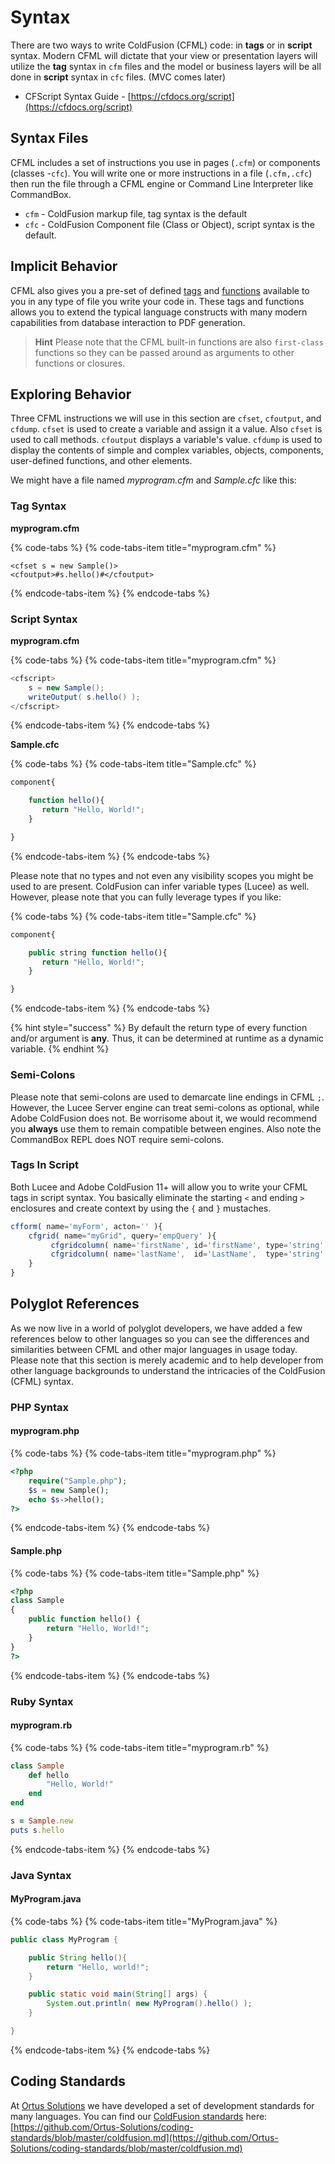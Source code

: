 # Syntax

There are two ways to write ColdFusion \(CFML\) code: in **tags** or in **script** syntax. Modern CFML will dictate that your view or presentation layers will utilize the **tag** syntax in `cfm` files and the model or business layers will be all done in **script** syntax in `cfc` files. \(MVC comes later\)

* CFScript Syntax Guide - [https://cfdocs.org/script](https://cfdocs.org/script)

## Syntax Files

CFML includes a set of instructions you use in pages \(`.cfm`\) or components \(classes -`cfc`\). You will write one or more instructions in a file \(`.cfm,.cfc`\) then run the file through a CFML engine or Command Line Interpreter like CommandBox.

* `cfm` - ColdFusion markup file, tag syntax is the default
* `cfc` - ColdFusion Component file \(Class or Object\), script syntax is the default. 

## Implicit Behavior

CFML also gives you a pre-set of defined [tags](https://cfdocs.org/tags) and [functions](https://cfdocs.org/functions) available to you in any type of file you write your code in. These tags and functions allows you to extend the typical language constructs with many modern capabilities from database interaction to PDF generation.

> **Hint** Please note that the CFML built-in functions are also `first-class` functions so they can be passed around as arguments to other functions or closures.

## Exploring Behavior

Three CFML instructions we will use in this section are `cfset`, `cfoutput`, and `cfdump`. `cfset` is used to create a variable and assign it a value. Also `cfset` is used to call methods. `cfoutput` displays a variable's value. `cfdump` is used to display the contents of simple and complex variables, objects, components, user-defined functions, and other elements.

We might have a file named _myprogram.cfm_ and _Sample.cfc_ like this:

### Tag Syntax

**myprogram.cfm**

{% code-tabs %}
{% code-tabs-item title="myprogram.cfm" %}
```markup
<cfset s = new Sample()>
<cfoutput>#s.hello()#</cfoutput>
```
{% endcode-tabs-item %}
{% endcode-tabs %}

### Script Syntax

**myprogram.cfm**

{% code-tabs %}
{% code-tabs-item title="myprogram.cfm" %}
```java
<cfscript>
    s = new Sample();
    writeOutput( s.hello() );
</cfscript>
```
{% endcode-tabs-item %}
{% endcode-tabs %}

**Sample.cfc**

{% code-tabs %}
{% code-tabs-item title="Sample.cfc" %}
```javascript
component{

    function hello(){
       return "Hello, World!";
    }

}
```
{% endcode-tabs-item %}
{% endcode-tabs %}

Please note that no types and not even any visibility scopes you might be used to are present. ColdFusion can infer variable types \(Lucee\) as well. However, please note that you can fully leverage types if you like:

{% code-tabs %}
{% code-tabs-item title="Sample.cfc" %}
```javascript
component{

    public string function hello(){
       return "Hello, World!";
    }

}
```
{% endcode-tabs-item %}
{% endcode-tabs %}

{% hint style="success" %}
By default the return type of every function and/or argument is **any**. Thus, it can be determined at runtime as a dynamic variable.
{% endhint %}

### Semi-Colons

Please note that semi-colons are used to demarcate line endings in CFML `;`. However, the Lucee Server engine can treat semi-colons as optional, while Adobe ColdFusion does not. Be worrisome about it, we would recommend you **always** use them to remain compatible between engines. Also note the CommandBox REPL does NOT require semi-colons.

### Tags In Script

Both Lucee and Adobe ColdFusion 11+ will allow you to write your CFML tags in script syntax. You basically eliminate the starting `<` and ending `>` enclosures and create context by using the `{` and `}` mustaches.

```javascript
cfform( name='myForm', acton='' ){
    cfgrid( name="myGrid", query='empQuery' ){
         cfgridcolumn( name='firstName', id='firstName', type='string' );
         cfgridcolumn( name='lastName',  id='LastName',  type='string' );
    }  
}
```

## Polyglot References

As we now live in a world of polyglot developers, we have added a few references below to other languages so you can see the differences and similarities between CFML and other major languages in usage today.  Please note that this section is merely academic and to help developer from other language backgrounds to understand the intricacies of the ColdFusion \(CFML\) syntax.

### PHP Syntax

#### myprogram.php

{% code-tabs %}
{% code-tabs-item title="myprogram.php" %}
```php
<?php
    require("Sample.php");
    $s = new Sample();
    echo $s->hello();
?>
```
{% endcode-tabs-item %}
{% endcode-tabs %}

#### Sample.php

{% code-tabs %}
{% code-tabs-item title="Sample.php" %}
```php
<?php
class Sample
{
    public function hello() {
        return "Hello, World!";
    }
}
?>
```
{% endcode-tabs-item %}
{% endcode-tabs %}

### Ruby Syntax

#### myprogram.rb

{% code-tabs %}
{% code-tabs-item title="myprogram.rb" %}
```ruby
class Sample
    def hello
        "Hello, World!"
    end
end

s = Sample.new
puts s.hello
```
{% endcode-tabs-item %}
{% endcode-tabs %}

### Java Syntax

#### MyProgram.java

{% code-tabs %}
{% code-tabs-item title="MyProgram.java" %}
```java
public class MyProgram {

    public String hello(){
        return "Hello, world!";
    }

    public static void main(String[] args) {
        System.out.println( new MyProgram().hello() );
    }

}
```
{% endcode-tabs-item %}
{% endcode-tabs %}

## Coding Standards

At [Ortus Solutions](https://www.ortussolutions.com) we have developed a set of development standards for many languages. You can find our [ColdFusion standards](https://github.com/Ortus-Solutions/coding-standards/blob/master/coldfusion.md) here: [https://github.com/Ortus-Solutions/coding-standards/blob/master/coldfusion.md](https://github.com/Ortus-Solutions/coding-standards/blob/master/coldfusion.md)

